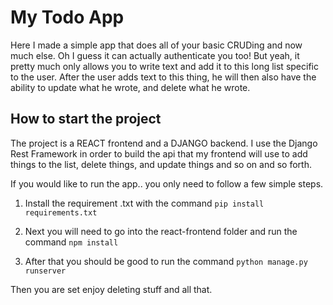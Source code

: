 # My Todo App
Here I made a simple app that does all of your basic CRUDing and now much else. Oh I guess it can actually authenticate you too! But yeah, it pretty much only allows you to write text and add it to this long list specific to the user. After the user adds text to this thing, he will then also have the ability to update what he wrote, and delete what he wrote. 
## How to start the project
The project is a REACT frontend and a DJANGO backend. I use the Django Rest Framework in order to build the api that my frontend will use to add things to the list, delete things, and update things and so on and so forth. 

If you would like to run the app.. you only need to follow a few simple steps. 
1. Install the requirement .txt with the command
 `pip install requirements.txt`

2. Next you will need to go into the react-frontend folder and run the command `npm install`

3. After that you should be good to run the command
`python manage.py runserver`

Then you are set enjoy deleting stuff and all that. 

